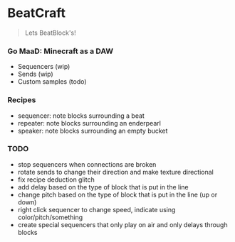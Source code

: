 # BeatCraft
> Lets BeatBlock's!

### Go MaaD: Minecraft as a DAW
- Sequencers (wip)
- Sends (wip)
- Custom samples (todo)

### Recipes
- sequencer: note blocks surrounding a beat
- repeater: note blocks surrounding an enderpearl
- speaker: note blocks surrounding an empty bucket

### TODO
- stop sequencers when connections are broken
- rotate sends to change their direction and make texture directional
- fix recipe deduction glitch
- add delay based on the type of block that is put in the line
- change pitch based on the type of block that is put in the line (up or down)
- right click sequencer to change speed, indicate using color/pitch/something
- create special sequencers that only play on air and only delays through blocks